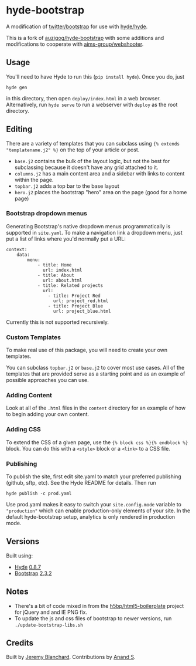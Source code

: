 # hyde-bootstrap
A modification of [twitter/bootstrap][] for use with [hyde/hyde][].

This is a fork of [auzigog/hyde-bootstrap][] with some additions and
modifications to cooperate with [aims-group/webshooter][].

## Usage
You'll need to have Hyde to run this (`pip install hyde`). Once you do, just

    hyde gen

in this directory, then open `deploy/index.html` in a web browser.
Alternatively, run `hyde serve` to run a webserver with `deploy` as the root
directory.

## Editing
There are a variety of templates that you can subclass using
`{% extends "templatename.j2" %}` on the top of your article or post.

  * `base.j2` contains the bulk of the layout logic, but not the best for
    subclassing because it doesn't have any grid attached to it.
  * `columns.j2` has a main content area and a sidebar with links to content
    within the page.
  * `topbar.j2` adds a top bar to the base layout
  * `hero.j2` places the bootstrap "hero" area on the page (good for a home
    page)

### Bootstrap dropdown menus
Generating Bootstrap's native dropdown menus programmatically is supported in
`site.yaml`. To make a navigation link a dropdown menu, just put a list of links
where you'd normally put a URL:

    context:
        data:
            menu:
                - title: Home
                  url: index.html
                - title: About
                  url: about.html
                - title: Related projects
                  url:
                    - title: Project Red
                      url: project_red.html
                    - title: Project Blue
                      url: project_blue.html

Currently this is not supported recursively.

### Custom Templates
To make real use of this package, you will need to create your own templates.

You can subclass `topbar.j2` or `base.j2` to cover most use cases. All of the
templates that are provided serve as a starting point and as an example of
possible approaches you can use.

### Adding Content
Look at all of the `.html` files in the `content` directory for an example of
how to begin adding your own content.

### Adding CSS
To extend the CSS of a given page, use the `{% block css %}{% endblock %}`
block. You can do this with a `<style>` block or a `<link>` to a CSS file.

### Publishing
To publish the site, first edit site.yaml to match your preferred publishing
(github, sftp, etc). See the Hyde README for details. Then run

    hyde publish -c prod.yaml

Use prod.yaml makes it easy to switch your `site.config.mode` variable to
`"production"` which can enable production-only elements of your site. In the
default hyde-bootstrap setup, analytics is only rendered in production mode.

## Versions
Built using:

  * [Hyde][hyde/hyde] [0.8.7](http://github.com/hyde/hyde/tree/696adac061ff040d5c5be1c629c94975c146f32a)
  * [Bootstrap][twitter/bootstrap] [2.3.2](http://github.com/twitter/bootstrap/tree/d9b502dfb876c40b0735008bac18049c7ee7b6d2)


## Notes
* There's a bit of code mixed in from the [h5bp/html5-boilerplate][] project for
  jQuery and and IE PNG fix.
* To update the js and css files of bootstrap to newer versions, run
  `./update-bootstrap-libs.sh`


## Credits
Built by [Jeremy Blanchard](http://blanchardjeremy.com).
Contributions by [Anand S](https://github.com/anandtrex).

[hyde/hyde]: https://github.com/hyde/hyde
[twitter/bootstrap]: https://github.com/twitter/bootstrap
[aims-group/webshooter]: https://github.com/aims-group/webshooter
[auzigog/hyde-bootstrap]: https://github.com/auzigog/hyde-bootstrap
[h5bp/html5-boilerplate]: https://github.com/h5bp/html5-boilerplate
